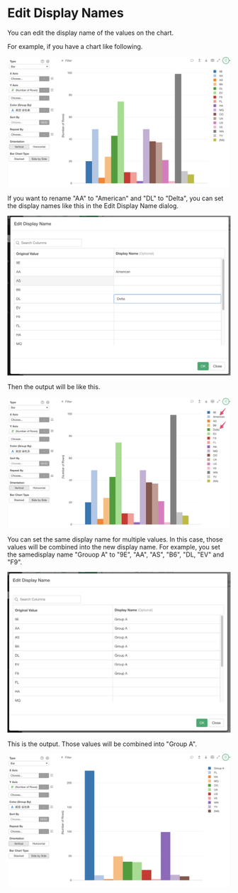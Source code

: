 # Edit Display Names
 
You can edit the display name of the values on the chart. 



For example, if you have a chart like following.


![](images/edit-display-name1.png)

If you want to rename "AA" to "American" and "DL" to "Delta", you can set the display names like this in the Edit Display Name dialog. 


![](images/edit-display-name3.png)

Then the output will be like this. 

![](images/edit-display-name4.png)


You can set the same display name for multiple values. In this case, those values will be combined into the new display name. For example, you set the samedisplay name "Grouop A" to "9E", "AA", "AS", "B6", "DL, "EV" and "F9".

![](images/edit-display-name5.png)

This is the output. Those values will be combined into "Group A". 

![](images/edit-display-name6.png)
